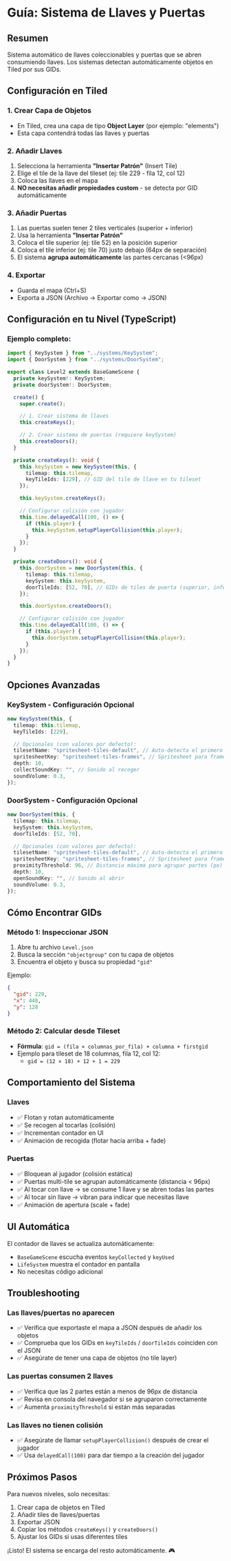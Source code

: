 # Guía: Sistema de Llaves y Puertas

## Resumen

Sistema automático de llaves coleccionables y puertas que se abren consumiendo llaves. Los sistemas detectan automáticamente objetos en Tiled por sus GIDs.

## Configuración en Tiled

### 1. Crear Capa de Objetos

- En Tiled, crea una capa de tipo **Object Layer** (por ejemplo: "elements")
- Esta capa contendrá todas las llaves y puertas

### 2. Añadir Llaves

1. Selecciona la herramienta **"Insertar Patrón"** (Insert Tile)
2. Elige el tile de la llave del tileset (ej: tile 229 - fila 12, col 12)
3. Coloca las llaves en el mapa
4. **NO necesitas añadir propiedades custom** - se detecta por GID automáticamente

### 3. Añadir Puertas

1. Las puertas suelen tener 2 tiles verticales (superior + inferior)
2. Usa la herramienta **"Insertar Patrón"**
3. Coloca el tile superior (ej: tile 52) en la posición superior
4. Coloca el tile inferior (ej: tile 70) justo debajo (64px de separación)
5. El sistema **agrupa automáticamente** las partes cercanas (<96px)

### 4. Exportar

- Guarda el mapa (Ctrl+S)
- Exporta a JSON (Archivo → Exportar como → JSON)

## Configuración en tu Nivel (TypeScript)

### Ejemplo completo:

```typescript
import { KeySystem } from "../systems/KeySystem";
import { DoorSystem } from "../systems/DoorSystem";

export class Level2 extends BaseGameScene {
  private keySystem!: KeySystem;
  private doorSystem!: DoorSystem;

  create() {
    super.create();

    // 1. Crear sistema de llaves
    this.createKeys();

    // 2. Crear sistema de puertas (requiere keySystem)
    this.createDoors();
  }

  private createKeys(): void {
    this.keySystem = new KeySystem(this, {
      tilemap: this.tilemap,
      keyTileIds: [229], // GID del tile de llave en tu tileset
    });

    this.keySystem.createKeys();

    // Configurar colisión con jugador
    this.time.delayedCall(100, () => {
      if (this.player) {
        this.keySystem.setupPlayerCollision(this.player);
      }
    });
  }

  private createDoors(): void {
    this.doorSystem = new DoorSystem(this, {
      tilemap: this.tilemap,
      keySystem: this.keySystem,
      doorTileIds: [52, 70], // GIDs de tiles de puerta (superior, inferior)
    });

    this.doorSystem.createDoors();

    // Configurar colisión con jugador
    this.time.delayedCall(100, () => {
      if (this.player) {
        this.doorSystem.setupPlayerCollision(this.player);
      }
    });
  }
}
```

## Opciones Avanzadas

### KeySystem - Configuración Opcional

```typescript
new KeySystem(this, {
  tilemap: this.tilemap,
  keyTileIds: [229],

  // Opcionales (con valores por defecto):
  tilesetName: "spritesheet-tiles-default", // Auto-detecta el primero
  spritesheetKey: "spritesheet-tiles-frames", // Spritesheet para frames
  depth: 10,
  collectSoundKey: "", // Sonido al recoger
  soundVolume: 0.3,
});
```

### DoorSystem - Configuración Opcional

```typescript
new DoorSystem(this, {
  tilemap: this.tilemap,
  keySystem: this.keySystem,
  doorTileIds: [52, 70],

  // Opcionales (con valores por defecto):
  tilesetName: "spritesheet-tiles-default", // Auto-detecta el primero
  spritesheetKey: "spritesheet-tiles-frames", // Spritesheet para frames
  proximityThreshold: 96, // Distancia máxima para agrupar partes (px)
  depth: 10,
  openSoundKey: "", // Sonido al abrir
  soundVolume: 0.3,
});
```

## Cómo Encontrar GIDs

### Método 1: Inspeccionar JSON

1. Abre tu archivo `Level.json`
2. Busca la sección `"objectgroup"` con tu capa de objetos
3. Encuentra el objeto y busca su propiedad `"gid"`

Ejemplo:

```json
{
  "gid": 229,
  "x": 448,
  "y": 128
}
```

### Método 2: Calcular desde Tileset

- **Fórmula**: `gid = (fila × columnas_por_fila) + columna + firstgid`
- Ejemplo para tileset de 18 columnas, fila 12, col 12:
  - `gid = (12 × 18) + 12 + 1 = 229`

## Comportamiento del Sistema

### Llaves

- ✅ Flotan y rotan automáticamente
- ✅ Se recogen al tocarlas (colisión)
- ✅ Incrementan contador en UI
- ✅ Animación de recogida (flotar hacia arriba + fade)

### Puertas

- ✅ Bloquean al jugador (colisión estática)
- ✅ Puertas multi-tile se agrupan automáticamente (distancia < 96px)
- ✅ Al tocar con llave → se consume 1 llave y se abren todas las partes
- ✅ Al tocar sin llave → vibran para indicar que necesitas llave
- ✅ Animación de apertura (scale + fade)

## UI Automática

El contador de llaves se actualiza automáticamente:

- `BaseGameScene` escucha eventos `keyCollected` y `keyUsed`
- `LifeSystem` muestra el contador en pantalla
- No necesitas código adicional

## Troubleshooting

### Las llaves/puertas no aparecen

- ✅ Verifica que exportaste el mapa a JSON después de añadir los objetos
- ✅ Comprueba que los GIDs en `keyTileIds` / `doorTileIds` coinciden con el JSON
- ✅ Asegúrate de tener una capa de objetos (no tile layer)

### Las puertas consumen 2 llaves

- ✅ Verifica que las 2 partes están a menos de 96px de distancia
- ✅ Revisa en consola del navegador si se agruparon correctamente
- ✅ Aumenta `proximityThreshold` si están más separadas

### Las llaves no tienen colisión

- ✅ Asegúrate de llamar `setupPlayerCollision()` después de crear el jugador
- ✅ Usa `delayedCall(100)` para dar tiempo a la creación del jugador

## Próximos Pasos

Para nuevos niveles, solo necesitas:

1. Crear capa de objetos en Tiled
2. Añadir tiles de llaves/puertas
3. Exportar JSON
4. Copiar los métodos `createKeys()` y `createDoors()`
5. Ajustar los GIDs si usas diferentes tiles

¡Listo! El sistema se encarga del resto automáticamente. 🎮
